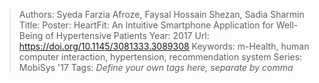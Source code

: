 > Authors: Syeda Farzia Afroze, Faysal Hossain Shezan, Sadia Sharmin
> Title: Poster: HeartFit: An Intuitive Smartphone Application for Well-Being of Hypertensive Patients
> Year: 2017
> Url: https://doi.org/10.1145/3081333.3089308
> Keywords: m-Health, human computer interaction, hypertension, recommendation system
> Series: MobiSys '17
> Tags: *Define your own tags here, separate by comma*